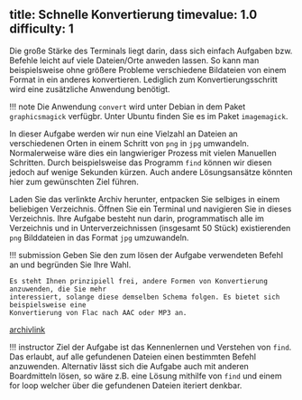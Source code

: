 title: Schnelle Konvertierung
timevalue: 1.0
difficulty: 1
---

Die große Stärke des Terminals liegt darin, dass sich einfach Aufgaben bzw. Befehle leicht auf
viele Dateien/Orte anweden lassen. So kann man beispielsweise ohne größere Probleme verschiedene
Bildateien von einem Format in ein anderes konvertieren. Lediglich zum Konvertierungsschritt
wird eine zusätzliche Anwendung benötigt. 

!!! note
    Die Anwendung `convert` wird unter Debian in dem Paket
    `graphicsmagick` verfügbr. Unter Ubuntu finden Sie es im Paket `imagemagick`.


In dieser Aufgabe werden wir nun eine Vielzahl an Dateien an verschiedenen Orten in einem
Schritt von `png` in `jpg` umwandeln. Normalerweise wäre dies ein langwieriger Prozess mit
vielen Manuellen Schritten. Durch beispielsweise das Programm `find` können wir diesen jedoch
auf wenige Sekunden kürzen. Auch andere Lösungsansätze könnten hier zum gewünschten Ziel führen.

Laden Sie das verlinkte Archiv herunter, entpacken Sie selbiges in einem beliebigen Verzeichnis.
Öffnen Sie ein Terminal und navigieren Sie in dieses Verzeichnis. Ihre Aufgabe besteht nun
darin, programmatisch alle im Verzeichnis und in Unterverzeichnissen (insgesamt 50 Stück)
existierenden `png` Bilddateien in das Format `jpg` umzuwandeln.

!!! submission
    Geben Sie den zum lösen der Aufgabe verwendeten Befehl an und begründen Sie Ihre Wahl.

    Es steht Ihnen prinzipiell frei, andere Formen von Konvertierung anzuwenden, die Sie mehr
    interessiert, solange diese demselben Schema folgen. Es bietet sich beispielsweise eine
    Konvertierung von Flac nach AAC oder MP3 an.

[archivlink](#tbd)

!!! instructor
    Ziel der Aufgabe ist das Kennenlernen und Verstehen von `find`. Das erlaubt, auf alle gefundenen Dateien einen bestimmten Befehl anzuwenden.
    Alternativ lässt sich die Aufgabe auch mit anderen Boardmitteln lösen, so wäre z.B. eine Lösung mithilfe von `find` und einem for loop welcher über die gefundenen Dateien iteriert denkbar.
